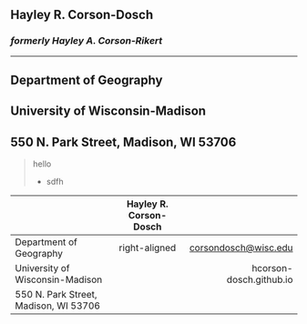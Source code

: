 ## Hayley R. Corson-Dosch  
### _formerly Hayley A. Corson-Rikert_

***

## Department of Geography  
## University of Wisconsin-Madison
## 550 N. Park Street, Madison, WI 53706

> hello
> *  sdfh


|          | Hayley R. Corson-Dosch           |    |
| ------------- |:-------------:| -----:|
| Department of Geography     | right-aligned | corsondosch@wisc.edu |
| University of Wisconsin-Madison       |  |   hcorson-dosch.github.io |
| 550 N. Park Street, Madison, WI 53706 |   |     |